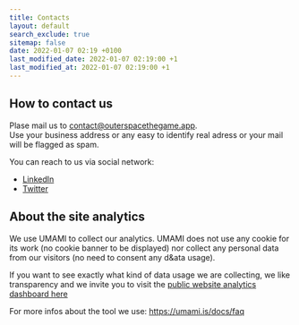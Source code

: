 ```yaml
---
title: Contacts
layout: default
search_exclude: true
sitemap: false
date: 2022-01-07 02:19 +0100
last_modified_date: 2022-01-07 02:19:00 +1
last_modified_at: 2022-01-07 02:19:00 +1
---
```


## How to contact us

Plase mail us to contact@outerspacethegame.app.  
Use your business address or any easy to identify real adress or your mail will be flagged as spam.  

You can reach to us via social network:  
- [LinkedIn](https://linkedin.p2enjoy.com)
- [Twitter](https://twitter.p2enjoy.com)

## About the site analytics

We use UMAMI to collect our analytics. UMAMI does not use any cookie for its work (no cookie banner to be displayed) nor collect any personal data from our visitors (no need to consent any d&ata usage).  

If you want to see exactly what kind of data usage we are collecting, we like transparency and we invite you to visit the [public website analytics dashboard here](https://analytics.outerspacethegame.app/share/FjvWyxQd/Outerspace%20The%20gamE)  

For more infos about the tool we use: https://umami.is/docs/faq  
